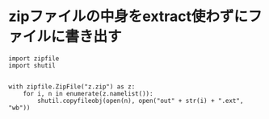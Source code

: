 # zipファイルの中身をextract使わずにファイルに書き出す
```py3
import zipfile
import shutil


with zipfile.ZipFile("z.zip") as z:
    for i, n in enumerate(z.namelist()):
        shutil.copyfileobj(open(n), open("out" + str(i) + ".ext", "wb"))
```
